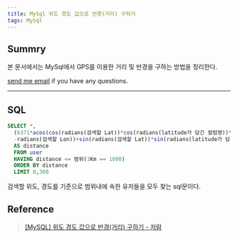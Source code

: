 ```yaml
---
title: MySql 위도 경도 값으로 반경(거리) 구하기
tags: MySql
---
```


## Summry

본 문서에서는 MySql에서 GPS를 이용한 거리 및 반경을 구하는 방법을 정리한다.  

[send me email](mailto:jewel7492@gmail.com) if you have any questions.

<!--more-->

---

## SQL
```sql
SELECT *,
  (6371*acos(cos(radians(검색할 Lat))*cos(radians(latitude가 담긴 컬럼명))*cos(radians(longitude가 담긴 컬럼명) 
  -radians(검색할 Lon))+sin(radians(검색할 Lat))*sin(radians(latitude가 담긴 컬럼명)))) 
  AS distance 
  FROM user 
  HAVING distance <= 범위(1Km == 1000) 
  ORDER BY distance 
  LIMIT 0,300
```

검색할 위도, 경도를 기준으로 범위내에 속한 유저들을 모두 찾는 sql문이다.  

## Reference

> [[MySQL] 위도 경도 값으로 반경(거리) 구하기 - 저람](https://pnot.tistory.com/8)  
